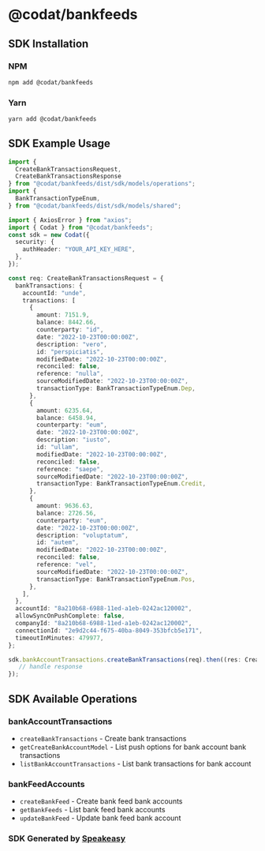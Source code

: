 # @codat/bankfeeds

<!-- Start SDK Installation -->
## SDK Installation

### NPM

```bash
npm add @codat/bankfeeds
```

### Yarn

```bash
yarn add @codat/bankfeeds
```
<!-- End SDK Installation -->

## SDK Example Usage
<!-- Start SDK Example Usage -->
```typescript
import {
  CreateBankTransactionsRequest,
  CreateBankTransactionsResponse
} from "@codat/bankfeeds/dist/sdk/models/operations";
import {
  BankTransactionTypeEnum,
} from "@codat/bankfeeds/dist/sdk/models/shared";

import { AxiosError } from "axios";
import { Codat } from "@codat/bankfeeds";
const sdk = new Codat({
  security: {
    authHeader: "YOUR_API_KEY_HERE",
  },
});

const req: CreateBankTransactionsRequest = {
  bankTransactions: {
    accountId: "unde",
    transactions: [
      {
        amount: 7151.9,
        balance: 8442.66,
        counterparty: "id",
        date: "2022-10-23T00:00:00Z",
        description: "vero",
        id: "perspiciatis",
        modifiedDate: "2022-10-23T00:00:00Z",
        reconciled: false,
        reference: "nulla",
        sourceModifiedDate: "2022-10-23T00:00:00Z",
        transactionType: BankTransactionTypeEnum.Dep,
      },
      {
        amount: 6235.64,
        balance: 6458.94,
        counterparty: "eum",
        date: "2022-10-23T00:00:00Z",
        description: "iusto",
        id: "ullam",
        modifiedDate: "2022-10-23T00:00:00Z",
        reconciled: false,
        reference: "saepe",
        sourceModifiedDate: "2022-10-23T00:00:00Z",
        transactionType: BankTransactionTypeEnum.Credit,
      },
      {
        amount: 9636.63,
        balance: 2726.56,
        counterparty: "eum",
        date: "2022-10-23T00:00:00Z",
        description: "voluptatum",
        id: "autem",
        modifiedDate: "2022-10-23T00:00:00Z",
        reconciled: false,
        reference: "vel",
        sourceModifiedDate: "2022-10-23T00:00:00Z",
        transactionType: BankTransactionTypeEnum.Pos,
      },
    ],
  },
  accountId: "8a210b68-6988-11ed-a1eb-0242ac120002",
  allowSyncOnPushComplete: false,
  companyId: "8a210b68-6988-11ed-a1eb-0242ac120002",
  connectionId: "2e9d2c44-f675-40ba-8049-353bfcb5e171",
  timeoutInMinutes: 479977,
};

sdk.bankAccountTransactions.createBankTransactions(req).then((res: CreateBankTransactionsResponse | AxiosError) => {
   // handle response
});
```
<!-- End SDK Example Usage -->

<!-- Start SDK Available Operations -->
## SDK Available Operations


### bankAccountTransactions

* `createBankTransactions` - Create bank transactions
* `getCreateBankAccountModel` - List push options for bank account bank transactions
* `listBankAccountTransactions` - List bank transactions for bank account

### bankFeedAccounts

* `createBankFeed` - Create bank feed bank accounts
* `getBankFeeds` - List bank feed bank accounts
* `updateBankFeed` - Update bank feed bank account
<!-- End SDK Available Operations -->

### SDK Generated by [Speakeasy](https://docs.speakeasyapi.dev/docs/using-speakeasy/client-sdks)
